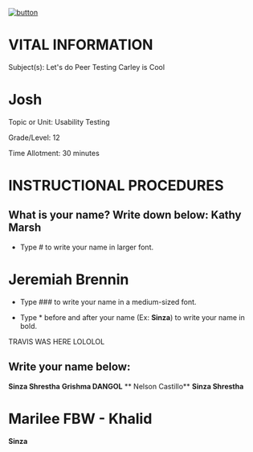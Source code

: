 [![button](https://raw.githubusercontent.com/BotDevLLC/BotDevCurriculum/master/Pictures/back_button.png)](https://github.com/BotDevLLC/BotDevCurriculum/blob/master/readme.md)
# VITAL INFORMATION
Subject(s): Let's do Peer Testing
Carley is Cool
# Josh
Topic or Unit: Usability Testing

Grade/Level: 	12

Time Allotment:	 30 minutes
                                                                                                               
# INSTRUCTIONAL PROCEDURES 
  ## What is your name? Write down below: Kathy Marsh
  
 - Type # to write your name in larger font.
  # Jeremiah Brennin
 - Type ### to write your name in a medium-sized font.
 
 - Type * before and after your name (Ex: **Sinza**) to write your name in bold.
  
  
  TRAVIS WAS HERE LOLOLOL
  
  
 ## Write your name below:
 **Sinza Shrestha**
 **Grishma DANGOL**
** Nelson Castillo**
**Sinza Shrestha**
# Marilee FBW - Khalid
**Sinza**


